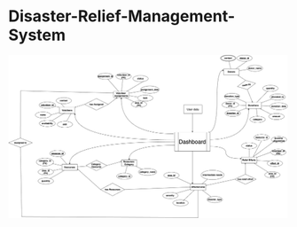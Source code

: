 # Disaster-Relief-Management-System

<img src="dbms_cs208-er diagrams.drawio.png" alt="ER Diagram" width="900">
